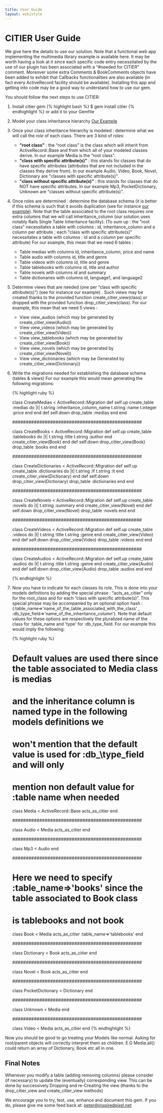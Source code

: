 ```yaml
---
title: User Guide
layout: wikistyle
---
```


CITIER User Guide
=========================

We give here the details to use our solution. Note that a functional web app implementing the multimedia library example is available here. It may be worth having a look at it since each specific code entry necessitated by the use of our plugin has been associated with a “#needed for CITIER" comment. Moreover some extra Comments & BookComments objects have been added to exhibit that Callbacks functionalities are also available (in fact every ActiveRecord facility should be available). Installing this app and getting into code may be a good way to understand how to use our gem.

You should follow the next steps to use CITIER:

1. Install citier gem
	{% highlight bash %}
$ gem install citier
{% endhighlight %}
    or add it to your Gemfile

2. Model your class inheritance hierarchy [Our Example](problem.html)
3. Once your class inheritance hierarchy is modeled : determine what we will call the *role* of each class. There are 3 kind of *roles*:
	- **"root class"** : the “root class" is the class which will inherit from ActiveRecord::Base and from which all of your modeled classes derive. In our example Media is the “root class".
	- **"class with specific attribute(s)"** : this stands for classes that do have specific attributes (attributes that are not included in the classes they derive from). In our example Audio, Video, Book, Novel, Dictionary are "classes with specific attribute(s)".
	- **"class without specific attribute(s)"** : this stands for classes that do NOT have specific attributes. In our example Mp3, PocketDictionary, Unknown are "classes without specific attribute(s)".
4. Once roles are determined : determine the database schema (it is better if this schema is such that it avoids duplication (see for instance [our example](new_solution.html)). Note that the table associated to the root class requires one extra columns that we will call inheritance_column (our solution uses notably Rails Single Table Inheritance facility). (To sum up : the “root class" necessitates a table with columns : id, inheritance_column and a column per attribute ; each "class with specific attribute(s)" necessitates a table with columns : id and a column per specific attribute)
For our example, this mean that we need 6 tables :
	- Table medias with columns id, inheritance_column, price and name
	- Table audio with columns id, title and genre
	- Table videos with columns id, title and genre
	- Table tablebooks with columns id, title and author
	- Table novels with columns id and summary
	- Table dictionaries with columns id, language1, and language2
5. 	Determine views that are needed (one per ”class with specific attribute(s)”) (see for instance our example) . Such views may be created thanks to the provided function create_citier_view(class) or dropped with the provided function drop_citier_view(class).
For our example, this mean that we need 5 views :
	- View view_audios (which may be generated by create_citier_view(Audio))
	- View view_videos (which may be generated by create_citier_view(Video))
	- View view_tablebooks (which may be generated by create_citier_view(Book))
	- View view_novels (which may be generated by create_citier_view(Novel))
	- View view_dictionaries (which may be Generated by create_citier_view(Dictionary))
6.	Write the migrations needed for establishing the database schema (tables & views) For our example this would mean generating the following migrations:
	
	{% highlight ruby %}
	
	class CreateMedias < ActiveRecord::Migration
	  def self.up
	    create_table :medias do |t|
	      t.string :inheritance_column_name
	      t.string :name
	      t.integer :price
	    end
	  end
	  def self.down
	    drop_table :medias
	  end
	end
	
	################################################
	
	class CreateBooks < ActiveRecord::Migration
	  def self.up
	    create_table :tablebooks do |t|
	      t.string :title
	      t.string :author
	    end
	    create_citier_view(Book)
	  end
	  def self.down
	    drop_citier_view(Book)
	    drop_table :books
	  end
	end
	
	################################################
	
	class CreateDictionaries < ActiveRecord::Migration
	  def self.up
	    create_table :dictionaries do |t|
	      t.string :lf
	      t.string :lt
	    end
	    create_citier_view(Dictionary)
	  end
	  def self.down
	    drop_citier_view(Dictionary)
	    drop_table :dictionaries
	  end
	end
	
	################################################
	
	class CreateNovels < ActiveRecord::Migration
	  def self.up
	    create_table :novels do |t|
	      t.string :summary
	    end
	    create_citier_view(Novel)
	  end
	  def self.down
	    drop_citier_view(Novel)
	    drop_table :novels
	  end
	end
	
	################################################
	
	class CreateVideos < ActiveRecord::Migration
	  def self.up
	    create_table :videos do |t|
	      t.string :title
	      t.string :genre
	    end
	    create_citier_view(Video)
	  end
	  def self.down
	    drop_citier_view(Video)
	    drop_table :videos
	  end
	end
	
	################################################
	
	class CreateAudios < ActiveRecord::Migration
	  def self.up
	    create_table :audios do |t|
	      t.string :title
	      t.string :genre
	    end
	    create_citier_view(Audio)
	  end
	  def self.down
	    drop_citier_view(Audio)
	    drop_table :audios
	  end
	end
	
	{% endhighlight %}

7. 	Now you have to indicate for each classes its role. This is done into your models definitions by adding the special phrase : “acts\_as\_citier” only for the root\_class and for each ”class with specific attribute(s)”. This special phrase may be accompanied by an optional option hash : {:table\_name=>'name\_of\_the\_table\_associated\_with\_the\_class' , :db\_type\_field=>'name_of_the_inheritance_column'}. Note that default values for these options are respectively the pluralized name of the class for :table\_name and 'type' for :db\_type\_field. For our example this would imply the following:
	
	{% highlight ruby %}
	
	# Default values are used there since the table associated to Media class is medias 
	# and the inheritance column is named type in the following models definitions we 
	# won't mention that the default value is used for :db_\type\_field and will only 
	# mention non default value for :table name when needed
		
	class Media < ActiveRecord::Base
	  acts_as_citier 
	end
	
	################################################
	
	class Audio < Media
	  acts_as_citier
	end
	
	################################################
	
	class Mp3 < Audio
	end
	
	################################################
	
	# Here we need to specify :table_name=>'books' since the table associated to Book class 
	# is tablebooks and not book
	
	class Book < Media
	  acts_as_citier :table_name=>'tablebooks'
	end
	
	################################################
	
	class Dictionary < Book
	  acts_as_citier
	end
	
	################################################
	
	class Novel < Book
	  acts_as_citier
	end
	
	################################################
	
	class PocketDictionary < Dictionary
	end
	
	################################################
	
	class Unknown < Media
	end
	
	################################################
	
	class Video < Media
	  acts_as_citier
	end
	{% endhighlight %}

Now you should be good to go treating your Models like normal. Asking for root/parent objects will correctly interpret them as children. E.G Media.all() could return an array of Dictionary, Book etc all in one.

Final Notes
-----------
Whenever you modify a table (adding removing columns) please consider (if necessary) to update the (eventually) corresponding view. This can be done by successively Dropping and re-Creating the view (thanks to the drop_citier_view and create_citier_view methods)

We encourage you to try, test, use, enhance and document this gem. If you do, please give me some feed back at: peter@inspiredpixel.net